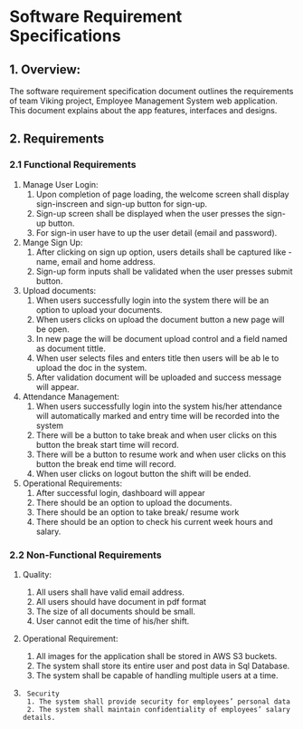 # Software Requirement Specifications
## 1. Overview:
The software requirement specification document outlines the requirements of team Viking project, Employee Management System web application. This document explains about the app features, interfaces and designs.
## 2. Requirements

### 2.1 Functional Requirements
1.	Manage User Login:
       1. Upon completion of page loading, the welcome screen shall display sign-inscreen and sign-up button for sign-up.
       2. Sign-up screen shall be displayed when the user presses the sign-up button.
       3. For sign-in user have to up the user detail (email and password).
2.	Mange Sign Up:
       1. After clicking on sign up option, users details shall be captured like - name, email and home address.
       2. Sign-up form inputs shall be validated when the user presses submit button.
3.	Upload documents:
       1. When users successfully login into the system there will be an option to upload your documents.
       2. When users clicks on upload the document button a new page will be open.
       3. In new page the will be document upload control and a field named as document tittle.
	4. When user selects files and enters title then users will be ab le to upload the doc in the system.
	5. After validation document will be uploaded and success message will appear.
4.	Attendance Management:
	1. When users successfully login into the system his/her attendance will automatically marked and entry time will be recorded into the system
	2. There will be a button to take break and when user clicks on this button the break start time will record. 
	3. There will be a button to resume work and when user clicks on this button the break end time will record.
	4. When user clicks on logout button the shift will be ended.
5.	Operational Requirements:
	1. After successful login, dashboard will appear
	2. There should be an option to upload the documents.
	3. There should be an option to take break/ resume work
	4. There should be an option to check his current week hours and salary.



### 2.2 Non-Functional Requirements

1.	Quality:
	1. All users shall have valid email address.
	2. All users should have document in pdf format
	3. The size of all documents should be small.
	4. User cannot edit the time of his/her shift.

2.	Operational Requirement:
	1. All images for the application shall be stored in AWS S3 buckets.
	2. The system shall store its entire user and post data in Sql Database.
	3. The system shall be capable of handling multiple users at a time.

3.      Security
        1. The system shall provide security for employees’ personal data
        2. The system shall maintain confidentiality of employees’ salary details. 


